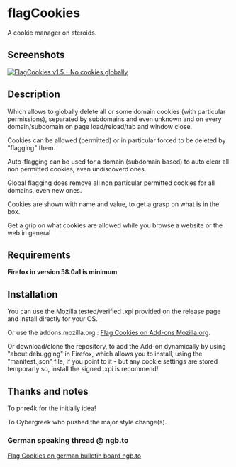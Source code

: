 # flagCookies
A cookie manager on steroids.


## Screenshots

[![FlagCookies v1.5 - No cookies globally](https://www.picflash.org/img/2017/12/26/lbtljurjgu3y9ps.png "FlagCookies 1.5 - No cookies globally if I dont permit a cookie myself!")](https://www.picflash.org/viewer.php?img=lbtljurjgu3y9ps.png)

## Description

Which allows to globally delete all or some domain cookies (with particular permissions), separated by subdomains and even unknown and on every domain/subdomain on page load/reload/tab and window close.

Cookies can be allowed (permitted) or in particular forced to be deleted by "flagging" them.

Auto-flagging can be used for a domain (subdomain based) to auto clear all non permitted cookies, even undiscoverd ones.

Global flagging does remove all non particular permitted cookies for all domains, even new ones.

Cookies are shown with name and value, to get a grasp on what is in the box.

Get a grip on what cookies are allowed while you browse a website or the web in general


## Requirements

**Firefox in version 58.0a1 is minimum**


## Installation

You can use the Mozilla tested/verified .xpi provided on the release page and install directly for your OS.

Or use the addons.mozilla.org : [Flag Cookies on Add-ons Mozilla.org](https://addons.mozilla.org/en-US/firefox/addon/flag-cookies/).

Or download/clone the repository, to add the Add-on dynamically by using "about:debugging" in Firefox, which allows you to install, using the "manifest.json" file, if you point to it - but any cookie settings are stored temporarly so, install the signed .xpi is recommend!

## Thanks and notes

To phre4k for the initially idea!

To Cybergreek who pushed the major style change(s).

### German speaking thread @ ngb.to
[Flag Cookies on german bulletin board ngb.to](https://ngb.to/threads/32496-Firefox-Addon-FlagCookies)
